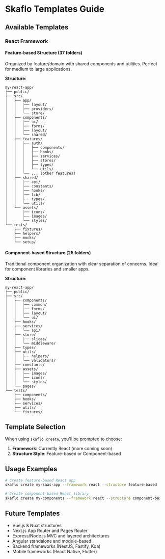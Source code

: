 # Skaflo Templates Guide

## Available Templates

### React Framework

#### Feature-based Structure (37 folders)

Organized by feature/domain with shared components and utilities. Perfect for medium to large applications.

**Structure:**

```text
my-react-app/
├── public/
├── src/
│   ├── app/
│   │   ├── layout/
│   │   ├── providers/
│   │   └── store/
│   ├── components/
│   │   ├── ui/
│   │   ├── forms/
│   │   ├── layout/
│   │   └── shared/
│   ├── features/
│   │   ├── auth/
│   │   │   ├── components/
│   │   │   ├── hooks/
│   │   │   ├── services/
│   │   │   ├── stores/
│   │   │   ├── types/
│   │   │   └── utils/
│   │   └── ... (other features)
│   ├── shared/
│   │   ├── api/
│   │   ├── constants/
│   │   ├── hooks/
│   │   ├── lib/
│   │   ├── types/
│   │   └── utils/
│   └── assets/
│       ├── icons/
│       ├── images/
│       └── styles/
└── tests/
    ├── fixtures/
    ├── helpers/
    ├── mocks/
    └── setup/
```

#### Component-based Structure (25 folders)

Traditional component organization with clear separation of concerns. Ideal for component libraries and smaller apps.

**Structure:**

```text
my-react-app/
├── public/
├── src/
│   ├── components/
│   │   ├── common/
│   │   ├── forms/
│   │   ├── layout/
│   │   └── ui/
│   ├── hooks/
│   ├── services/
│   │   └── api/
│   ├── store/
│   │   ├── slices/
│   │   └── middleware/
│   ├── types/
│   ├── utils/
│   │   ├── helpers/
│   │   └── validators/
│   ├── constants/
│   ├── assets/
│   │   ├── images/
│   │   ├── icons/
│   │   └── styles/
│   └── pages/
└── tests/
    ├── components/
    ├── hooks/
    ├── services/
    ├── utils/
    └── fixtures/
```

## Template Selection

When using `skaflo create`, you'll be prompted to choose:

1. **Framework**: Currently React (more coming soon)
2. **Structure Style**: Feature-based or Component-based

## Usage Examples

```bash
# Create feature-based React app
skaflo create my-saas-app --framework react --structure feature-based

# Create component-based React library
skaflo create my-components --framework react --structure component-based
```

## Future Templates

- Vue.js & Nuxt structures
- Next.js App Router and Pages Router
- Express/Node.js MVC and layered architectures
- Angular standalone and module-based
- Backend frameworks (NestJS, Fastify, Koa)
- Mobile frameworks (React Native, Flutter)
